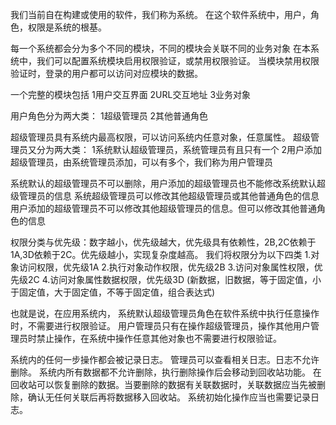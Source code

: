 我们当前自在构建或使用的软件，我们称为系统。
在这个软件系统中，用户，角色，权限是系统的根基。

每一个系统都会分为多个不同的模块，不同的模块会关联不同的业务对象
在本系统中，我们可以配置系统模块启用权限验证，或禁用权限验证。
当模块禁用权限验证时，登录的用户都可以访问对应模块的数据。

一个完整的模块包括
1用户交互界面
2URL交互地址
3业务对象


用户角色分为两大类：
1超级管理员
2其他普通角色

超级管理员具有系统内最高权限，可以访问系统内任意对象，任意属性。
超级管理员又分为两大类：
1系统默认超级管理员，系统管理员有且只有一个
2用户添加超级管理员，由系统管理员添加，可以有多个，我们称为用户管理员

系统默认的超级管理员不可以删除，用户添加的超级管理员也不能修改系统默认超级管理员的信息
系统超级管理员可以修改其他超级管理员或其他普通角色的信息
用户添加的超级管理员不可以修改其他超级管理员的信息。但可以修改其他普通角色的信息

权限分类与优先级：数字越小，优先级越大，优先级具有依赖性，2B,2C依赖于1A,3D依赖于2C。优先级越小，实现复杂度越高。
我们将权限分为以下四类
1.对象访问权限，优先级1A
2.执行对象动作权限，优先级2B
3.访问对象属性权限，优先级2C
4.访问对象属性数据权限，优先级3D (新数据，旧数据，等于固定值，小于固定值，大于固定值，不等于固定值，组合表达式)

也就是说，在应用系统内，
系统默认超级管理员角色在软件系统中执行任意操作时，不需要进行权限验证。
用户管理员只有在操作超级管理员，操作其他用户管理员时禁止操作，在系统中操作任意其他对象也不需要进行权限验证。

系统内的任何一步操作都会被记录日志。
管理员可以查看相关日志。日志不允许删除。
系统内所有数据都不允许删除，执行删除操作后会移动到回收站功能。
在回收站可以恢复删除的数据。当要删除的数据有关联数据时，关联数据应当先被删除，确认无任何关联后再将数据移入回收站。
系统初始化操作应当也需要记录日志。

